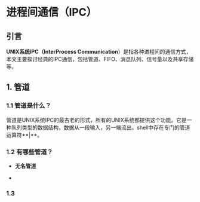 # 进程间通信（IPC）

## 引言

**UNIX系统IPC（InterProcess Communication**）是指各种进程间的通信方式，本文主要探讨经典的IPC通信，包括管道、FIFO、消息队列、信号量以及共享存储等。

## 1. 管道

### 1.1 管道是什么？

管道是UNIX系统IPC的最古老的形式，所有的UNIX系统都提供这个功能。它是一种队列类型的数据结构，数据从一段输入，另一端流出。shell中存在专门的管道运算符**|**。

### 1.2 有哪些管道？

- **无名管道**

  

- 

### 1.3 





